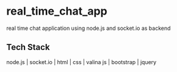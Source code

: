 # real_time_chat_app
real time chat application using node.js and socket.io as backend

Tech Stack
--------------------------------
node.js  | socket.io  |  html  |  css  |  valina js  |  bootstrap  |  jquery
